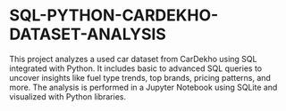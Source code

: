 # SQL-PYTHON-CARDEKHO-DATASET-ANALYSIS
This project analyzes a used car dataset from CarDekho using SQL integrated with Python. It includes basic to advanced SQL queries to uncover insights like fuel type trends, top brands, pricing patterns, and more. The analysis is performed in a Jupyter Notebook using SQLite and visualized with Python libraries.
